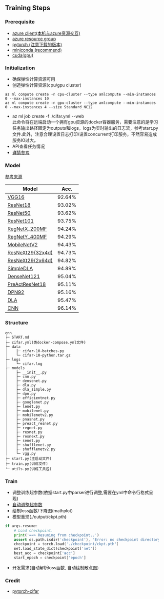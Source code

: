 ## Training Steps

### Prerequisite

- [azure client(本机与azure资源交互)](https://docs.microsoft.com/zh-cn/azure/machine-learning/how-to-configure-cli)
- [azure resource group](https://docs.microsoft.com/zh-cn/azure/machine-learning/how-to-train-cli)
- [pytorch (注意下载的版本)](https://pytorch.org/)
- [miniconda (recommend)](https://docs.conda.io/en/latest/miniconda.html)
- [cuda(gpu)](https://developer.nvidia.com/zh-cn/cuda-toolkit)

### Initialization

- 确保弹性计算资源可用
- 创造弹性计算资源(cpu/gpu cluster)

```commandline
az ml compute create -n cpu-cluster --type amlcompute --min-instances 0 --max-instances 10 
az ml compute create -n gpu-cluster --type amlcompute --min-instances 0 --max-instances 4 --size Standard_NC12
```

- az ml job create -f ./cifar.yml --web
  </br>
  此命令将在远端启动一个拥有gpu资源的docker容器服务，需要注意的是学习任务输出路径固定为outputs和logs，logs为实时输出的日志流，参考start.py文件.此外，注意合理设置日志打印/设置concurrent打印服务，不然容易造成服务IO过大。
- API查看任务情况
- [详情参考](https://docs.microsoft.com/zh-cn/azure/machine-learning/how-to-train-cli#prerequisites)

### Model
[参考来源](https://github.com/kuangliu/pytorch-cifar)

| Model             | Acc.        |
| ----------------- | ----------- |
| [VGG16](https://arxiv.org/abs/1409.1556)              | 92.64%      |
| [ResNet18](https://arxiv.org/abs/1512.03385)          | 93.02%      |
| [ResNet50](https://arxiv.org/abs/1512.03385)          | 93.62%      |
| [ResNet101](https://arxiv.org/abs/1512.03385)         | 93.75%      |
| [RegNetX_200MF](https://arxiv.org/abs/2003.13678)     | 94.24%      |
| [RegNetY_400MF](https://arxiv.org/abs/2003.13678)     | 94.29%      |
| [MobileNetV2](https://arxiv.org/abs/1801.04381)       | 94.43%      |
| [ResNeXt29(32x4d)](https://arxiv.org/abs/1611.05431)  | 94.73%      |
| [ResNeXt29(2x64d)](https://arxiv.org/abs/1611.05431)  | 94.82%      |
| [SimpleDLA](https://arxiv.org/abs/1707.064)           | 94.89%      |
| [DenseNet121](https://arxiv.org/abs/1608.06993)       | 95.04%      |
| [PreActResNet18](https://arxiv.org/abs/1603.05027)    | 95.11%      |
| [DPN92](https://arxiv.org/abs/1707.01629)             | 95.16%      |
| [DLA](https://arxiv.org/pdf/1707.06484.pdf)           | 95.47%      |
| [CNN](http://cogprints.org/5869/1/cnn_tutorial.pdf)   | 96.14%      |
  

### Structure

```
cnn
├─ START.md
├─ cifar.yml(类docker-compose.yml文件)
├─ data
│    ├─ cifar-10-batches-py
│    └─ cifar-10-python.tar.gz
├─ logs
│    └─ cifar.log
├─ models
│    ├─ __init__.py
│    ├─ cnn.py
│    ├─ densenet.py
│    ├─ dla.py
│    ├─ dla_simple.py
│    ├─ dpn.py
│    ├─ efficientnet.py
│    ├─ googlenet.py
│    ├─ lenet.py
│    ├─ mobilenet.py
│    ├─ mobilenetv2.py
│    ├─ pnasnet.py
│    ├─ preact_resnet.py
│    ├─ regnet.py
│    ├─ resnet.py
│    ├─ resnext.py
│    ├─ senet.py
│    ├─ shufflenet.py
│    ├─ shufflenetv2.py
│    └─ vgg.py
├─ start.py(主启动文件)
├─ train.py(训练文件)
└─ utils.py(训练工具包)
```

### Train

- 调整训练超参数(依据start.py中parser进行调整,需要在yml中命令行格式呈现)
- [自动调整超参数](https://docs.microsoft.com/zh-cn/azure/machine-learning/how-to-train-cli#prerequisites)
- 绘制loss函数/下降图(mathplot)
- 模型重现(./output/ckpt.pth)
```python
if args.resume:
    # Load checkpoint.
    print('==> Resuming from checkpoint..')
    assert os.path.isdir('checkpoint'), 'Error: no checkpoint directory found!'
    checkpoint = torch.load('./checkpoint/ckpt.pth')
    net.load_state_dict(checkpoint['net'])
    best_acc = checkpoint['acc']
    start_epoch = checkpoint['epoch']
```
- 开发需求(自动解析loss函数, 自动绘制散点图)
### Credit
- [pytorch-cifar](https://github.com/kuangliu/pytorch-cifar)
